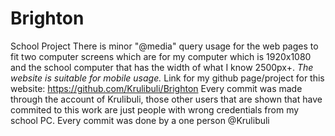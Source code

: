 # Brighton
School Project
There is minor "@media" query usage for the web pages to fit two computer screens which are for my computer which is 1920x1080 and the school computer that has the width of what I know 2500px+.
*The website is suitable for mobile usage.*
Link for my github page/project for this website: https://github.com/Krulibuli/Brighton
Every commit was made through the account of Krulibuli, those other users that are shown that have commited to this work are just people with wrong credentials from my school PC. Every commit was done by a one person @Krulibuli
